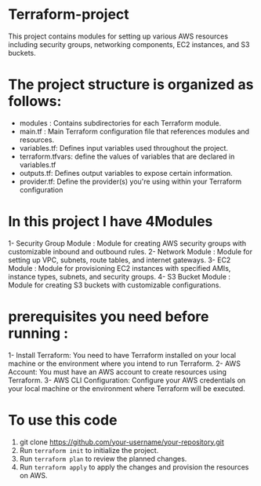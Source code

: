 # Terraform-project
This project contains modules for setting up various AWS resources including security groups, networking components, EC2 instances, and S3 buckets.
# The project structure is organized as follows:
                                                                                     
- modules  : Contains subdirectories for each Terraform module.
- main.tf : Main Terraform configuration file that references modules and resources.
- variables.tf: Defines input variables used throughout the project.
- terraform.tfvars: define the values of variables that are declared in variables.tf
- outputs.tf: Defines output variables to expose certain information.
- provider.tf: Define the provider(s) you're using within your Terraform configuration
  
# In this project I have 4Modules
1-	Security Group Module :
               Module for creating AWS security groups with customizable inbound and outbound rules.
2-	Network Module :
               Module for setting up VPC, subnets, route tables, and internet gateways.
3-	 EC2 Module :
               Module for provisioning EC2 instances with specified AMIs, instance types, subnets, 
                and security  groups.
4-	S3 Bucket Module :
                Module for creating S3 buckets with customizable configurations.
# prerequisites you need before running  :
1-	Install Terraform: You need to have Terraform installed on your local machine or the environment where you intend to run Terraform. 
2-	AWS Account: You must have an AWS account to create resources using Terraform. 
3-	AWS CLI Configuration: Configure your AWS credentials on your local machine or the environment where Terraform will be executed.
# To use this code
1. git clone https://github.com/your-username/your-repository.git
2. Run `terraform init` to initialize the project. 
3. Run `terraform plan` to review the planned changes.
4. Run `terraform apply` to apply the changes and provision the resources on AWS.




